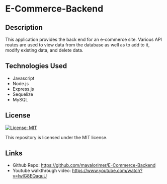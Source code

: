 # E-Commerce-Backend

## Description
This application provides the back end for an e-commerce site. Various API routes are used to view data from the database as well as to add to it, modify existing data, and delete data. 

## Technologies Used
- Javascript
- Node.js
- Express.js
- Sequelize
- MySQL

## License 
[![License: MIT](https://img.shields.io/badge/License-MIT-yellow.svg)](https://opensource.org/licenses/MIT)

This repository is licensed under the MIT license.



## Links
- Github Repo: https://github.com/mayalorimer/E-Commerce-Backend
- Youtube walkthrough video: https://www.youtube.com/watch?v=lwlG8EQaquU